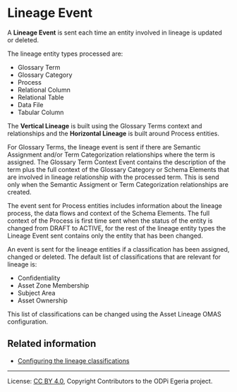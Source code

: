 <!-- SPDX-License-Identifier: CC-BY-4.0 -->
<!-- Copyright Contributors to the ODPi Egeria project. -->

# Lineage Event

A **Lineage Event** is sent each time an entity involved in lineage is updated or deleted.

The lineage entity types processed are: 
* Glossary Term
* Glossary Category
* Process  
* Relational Column
* Relational Table
* Data File
* Tabular Column

The **Vertical Lineage** is built using the Glossary Terms context and relationships and the **Horizontal Lineage** is built around Process entities. 


For Glossary Terms, the lineage event is sent if there are Semantic Assignment and/or Term Categorization relationships where the term is assigned.
The Glossary Term Context Event contains the description of the term plus the full context of the 
Glossary Category or Schema Elements that are involved in lineage relationship with the processed term. 
This is send only when the Semantic Assigment or Term Categorization relationships are created.

The event sent for Process entities includes information about the lineage process, the data flows and context of the Schema Elements. 
The full context of the Process is first time sent when the status of the entity is changed from DRAFT to ACTIVE, for the rest of the lineage entity types 
the Lineage Event sent contains only the entity that has been changed.

An event is sent for the lineage entities if a classification has been assigned, changed or deleted. 
The default list of classifications that are relevant for lineage is:
* Confidentiality
* Asset Zone Membership
* Subject Area
* Asset Ownership

This list of classifications can be changed using the Asset Lineage OMAS configuration.

## Related information

* [Configuring the lineage classifications](../../../asset-lineage-server/docs/configuration/configuring-the-lineage-classifications.md)


----
License: [CC BY 4.0](https://creativecommons.org/licenses/by/4.0/),
Copyright Contributors to the ODPi Egeria project.